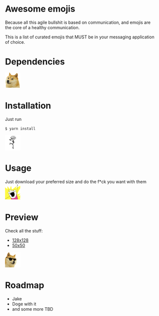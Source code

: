 # Awesome emojis

Because all this agile bullshit is based on communication, and emojis are the core of a
healthy communication.

This is a list of curated emojis that MUST be in your messaging application of choice.

# Dependencies

![Doge](50/doge.png "Doge")

# Installation

Just run

	$ yarn install 

![Problem?](50/trolldance.gif "Problem?")	

# Usage

Just download your preferred size and do the f*ck you want with them ![Add all the emojis](50/all_the_things.png "Add all the emojis")	

# Preview

Check all the stuff:
 * [128x128](128/preview.md)
 * [50x50](50/preview.md)
 
![Such preview](50/cool-doge.gif)

# Roadmap

* Jake
* Doge with it
* and some more TBD